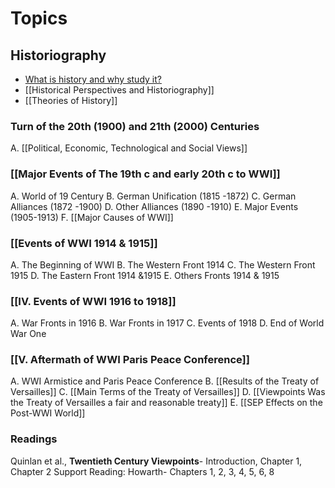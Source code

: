 # Topics

## Historiography
- [What is history and why study it?](obsidian://open?vault=content&file=Subject%20Support%20by%20Group%2FGroup%203%2FHistory%20Folder%2FWorld%20History%20Folder%2FWhat%20is%20history%20and%20why%20study%20it)
- [[Historical Perspectives and Historiography]]
- [[Theories of History]]
### Turn of the 20th (1900) and 21th (2000) Centuries
A. [[Political, Economic, Technological and Social Views]]
### [[Major Events of The 19th c and early 20th c to WWI]]
A. World of 19 Century
B. German Unification (1815 -1872)
C. German Alliances (1872 -1900)
D. Other Alliances (1890 -1910)
E. Major Events (1905-1913)
F. [[Major Causes of WWI]]
### [[Events of WWI 1914 & 1915]]
A. The Beginning of WWI
B. The Western Front 1914 
C. The Western Front 1915
D. The Eastern Front 1914 &1915 E. Others Fronts 1914 & 1915
### [[IV. Events of WWI 1916 to 1918]] 
A. War Fronts in 1916 
B. War Fronts in 1917
C. Events of 1918
D. End of World War One
### [[V. Aftermath of WWI Paris Peace Conference]]
A. WWI Armistice and Paris Peace Conference
B. [[Results of the Treaty of Versailles]]
C. [[Main Terms of the Treaty of Versailles]]
D. [[Viewpoints Was the Treaty of Versailles a fair and reasonable treaty]]
E. [[SEP Effects on the Post-WWI World]]

### Readings

Quinlan et al., **Twentieth Century Viewpoints**- Introduction, Chapter 1, Chapter 2
Support Reading: Howarth- Chapters 1, 2, 3, 4, 5, 6, 8